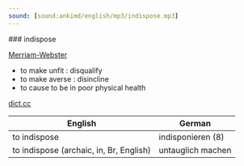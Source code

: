 ```yaml
---
sound: [sound:ankimd/english/mp3/indispose.mp3]
---
```


\### indispose

[Merriam-Webster](https://www.merriam-webster.com/dictionary/indispose)

- to make unfit : disqualify
- to make averse : disincline
- to cause to be in poor physical health

[dict.cc](https://www.dict.cc/indispose)

| English        | German       |
| -------------- | ------------ |
| to indispose | indisponieren (8) |
| to indispose (archaic, in, Br, English) | untauglich machen |
